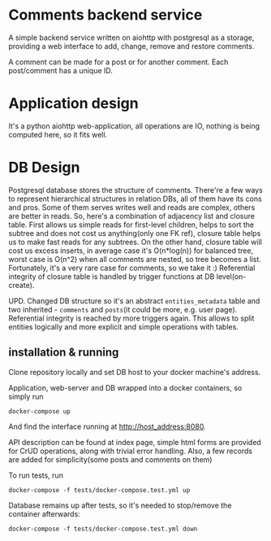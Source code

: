 # Comments backend service #

A simple backend service written on aiohttp with postgresql as a storage,
providing a web interface to add, change, remove and restore comments.

A comment can be made for a post or for another comment. 
Each post/comment has a unique ID.

# Application design
It's a python aiohttp web-application, all operations are IO, nothing is
being computed here, so it fits well.

# DB Design
Postgresql database stores the structure of comments.
There're a few ways to represent hierarchical structures in relation DBs,
all of them have its cons and pros.
Some of them serves writes well and reads are complex,
others are better in reads.
So, here's a combination of adjacency list and closure table.
First allows us simple reads for first-level children, helps to sort the
subtree and does not cost us anything(only one FK ref), closure table
helps us to make fast reads for any subtrees. On the other hand, closure
table will cost us excess inserts, in average case it's O(n*log(n)) for 
balanced tree, worst case is O(n^2) when all comments are nested, so tree
becomes a list. Fortunately, it's a very rare case for comments, so
we take it :)
Referential integrity of closure table is handled by trigger functions
at DB level(on-create).

UPD. Changed DB structure so it's an abstract `entities_metadata` table and
two inherited - `comments` and `posts`(it could be more, e.g. user page).
Referential integrity is reached by more triggers again.
This allows to split entities logically and more explicit and simple operations
with tables.

installation & running
----------------------

Clone repository locally and set DB host to your docker machine's address.

Application, web-server and DB wrapped into a docker containers,
so simply run

    docker-compose up
    
And find the interface running at <http://host_address:8080>.

API description can be found at index page, simple html forms are
provided for CrUD operations, along with trivial error handling.
Also, a few records are added for simplicity(some posts and comments on them)

To run tests, run

    docker-compose -f tests/docker-compose.test.yml up
    
Database remains up after tests, so it's needed to stop/remove the container afterwards:

    docker-compose -f tests/docker-compose.test.yml down